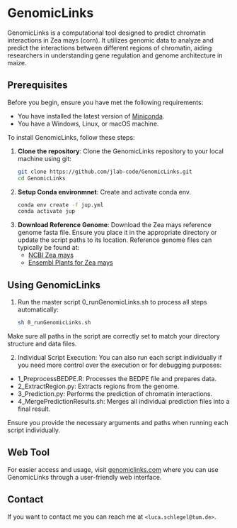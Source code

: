 # GenomicLinks

GenomicLinks is a computational tool designed to predict chromatin interactions in Zea mays (corn). 
It utilizes genomic data to analyze and predict the interactions between different regions of chromatin, aiding researchers in understanding gene regulation and genome architecture in maize.

## Prerequisites

Before you begin, ensure you have met the following requirements:
* You have installed the latest version of [Miniconda](https://docs.conda.io/en/latest/miniconda.html).
* You have a Windows, Linux, or macOS machine.


To install GenomicLinks, follow these steps:

1. **Clone the repository**:
   Clone the GenomicLinks repository to your local machine using git:
   ```bash
   git clone https://github.com/jlab-code/GenomicLinks.git
   cd GenomicLinks

1. **Setup Conda environmnet**:
    Create and activate conda env.
    ```bash
    conda env create -f jup.yml
    conda activate jup

3. **Download Reference Genome**:
   Download the Zea mays reference genome fasta file. 
   Ensure you place it in the appropriate directory or update the script paths to its location. 
   Reference genome files can typically be found at:
   - [NCBI Zea mays](https://www.ncbi.nlm.nih.gov/genome/?term=zea+mays)
   - [Ensembl Plants for Zea mays](http://plants.ensembl.org/Zea_mays/Info/Index)

## Using GenomicLinks

1. Run the master script 0_runGenomicLinks.sh to process all steps automatically:

    ```bash
    sh 0_runGenomicLinks.sh

Make sure all paths in the script are correctly set to match your directory structure and data files.

2. Individual Script Execution:
You can also run each script individually if you need more control over the execution or for debugging purposes:
* 1_PreprocessBEDPE.R: Processes the BEDPE file and prepares data.
* 2_ExtractRegion.py: Extracts regions from the genome.
* 3_Prediction.py: Performs the prediction of chromatin interactions.
* 4_MergePredictionResults.sh: Merges all individual prediction files into a final result.

Ensure you provide the necessary arguments and paths when running each script individually.


## Web Tool

For easier access and usage, visit [genomiclinks.com](http://genomiclinks.com) where you can use GenomicLinks through a user-friendly web interface.

## Contact

If you want to contact me you can reach me at `<luca.schlegel@tum.de>`.


